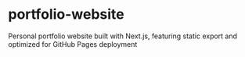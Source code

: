 # portfolio-website
Personal portfolio website built with Next.js, featuring static export and optimized for GitHub Pages deployment
